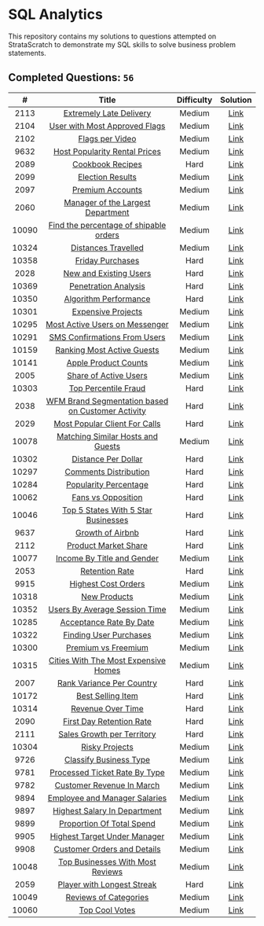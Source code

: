 # SQL Analytics
This repository contains my solutions to questions attempted on StrataScratch to demonstrate my SQL skills to solve business problem statements.

## Completed Questions: `56`
|  #  | Title | Difficulty | Solution |
|:---:|:-----:|:----------:|:--------:|
|2113|[Extremely Late Delivery](https://platform.stratascratch.com/coding/2113-extremely-late-delivery?code_type=1)|Medium|[Link](https://github.com/adibandla/stratascratch-sql-daily/blob/main/sql/2113.sql)
|2104|[User with Most Approved Flags](https://platform.stratascratch.com/coding/2104-user-with-most-approved-flags?code_type=1)|Medium|[Link](https://github.com/adibandla/stratascratch-sql-daily/blob/main/sql/2104.sql)
|2102|[Flags per Video](https://platform.stratascratch.com/coding/2102-flags-per-video?code_type=1)|Medium|[Link](https://github.com/adibandla/stratascratch-sql-daily/blob/main/sql/2102.sql)
|9632|[Host Popularity Rental Prices](https://platform.stratascratch.com/coding/9632-host-popularity-rental-prices?code_type=1)|Medium|[Link](https://github.com/adibandla/stratascratch-sql-daily/blob/main/sql/9632.sql)
|2089|[Cookbook Recipes](https://platform.stratascratch.com/coding/2089-cookbook-recipes?code_type=1)|Hard|[Link](https://github.com/adibandla/stratascratch-sql-daily/blob/main/sql/2089.sql)
|2099|[Election Results](https://platform.stratascratch.com/coding/2099-election-results?code_type=1)|Medium|[Link](https://github.com/adibandla/stratascratch-sql-daily/blob/main/sql/2099.sql)
|2097|[Premium Accounts](https://platform.stratascratch.com/coding/2097-premium-acounts?code_type=1)|Medium|[Link](https://github.com/adibandla/stratascratch-sql-daily/blob/main/sql/2097.sql)
|2060|[Manager of the Largest Department](https://platform.stratascratch.com/coding/2060-manager-of-the-largest-department?code_type=1)|Medium|[Link](https://github.com/adibandla/stratascratch-sql-daily/blob/main/sql/2060.sql)
|10090|[Find the percentage of shipable orders](https://platform.stratascratch.com/coding/10090-find-the-percentage-of-shipable-orders?code_type=1)|Medium|[Link](https://github.com/adibandla/stratascratch-sql-daily/blob/main/sql/10090.sql)
|10324|[Distances Travelled](https://platform.stratascratch.com/coding/10324-distances-traveled?code_type=1)|Medium|[Link](https://github.com/adibandla/stratascratch-sql-daily/blob/main/sql/10324.sql)
|10358|[Friday Purchases](https://platform.stratascratch.com/coding/10358-friday-purchases?code_type=1)|Hard|[Link](https://github.com/adibandla/stratascratch-sql-daily/blob/main/sql/10358.sql)
|2028|[New and Existing Users](https://platform.stratascratch.com/coding/2028-new-and-existing-users?code_type=1)|Hard|[Link](https://github.com/adibandla/stratascratch-sql-daily/blob/main/sql/2028.sql)
|10369|[Penetration Analysis](https://platform.stratascratch.com/coding/10369-spotify-penetration-analysis?code_type=1)|Hard|[Link](https://github.com/adibandla/stratascratch-sql-daily/blob/main/sql/10369.sql)
|10350|[Algorithm Performance](https://platform.stratascratch.com/coding/10350-algorithm-performance?code_type=1)|Hard|[Link](https://github.com/adibandla/stratascratch-sql-daily/blob/main/sql/10350.sql)
|10301|[Expensive Projects](https://platform.stratascratch.com/coding/10301-expensive-projects?code_type=1)|Medium|[Link](https://github.com/adibandla/stratascratch-sql-daily/blob/main/sql/10301.sql)
|10295|[Most Active Users on Messenger](https://platform.stratascratch.com/coding/10295-most-active-users-on-messenger?code_type=1)|Medium|[Link](https://github.com/adibandla/stratascratch-sql-daily/blob/main/sql/10295.sql)
|10291|[SMS Confirmations From Users](https://platform.stratascratch.com/coding/10291-sms-confirmations-from-users?code_type=1)|Medium|[Link](https://github.com/adibandla/stratascratch-sql-daily/blob/main/sql/10291.sql)
|10159|[Ranking Most Active Guests](https://platform.stratascratch.com/coding/10159-ranking-most-active-guests?code_type=1)|Medium|[Link](https://github.com/adibandla/stratascratch-sql-daily/blob/main/sql/10159.sql)
|10141|[Apple Product Counts](https://platform.stratascratch.com/coding/10141-apple-product-counts?code_type=1)|Medium|[Link](https://github.com/adibandla/stratascratch-sql-daily/blob/main/sql/10141.sql)
|2005|[Share of Active Users](https://platform.stratascratch.com/coding/2005-share-of-active-users?code_type=1)|Medium|[Link](https://github.com/adibandla/stratascratch-sql-daily/blob/main/sql/2005.sql)
|10303|[Top Percentile Fraud](https://platform.stratascratch.com/coding/10303-top-percentile-fraud?code_type=1)|Hard|[Link](https://github.com/adibandla/stratascratch-sql-daily/blob/main/sql/10303.sql)
|2038|[WFM Brand Segmentation based on Customer Activity](https://platform.stratascratch.com/coding/2038-wfm-brand-segmentation-based-on-customer-activity?code_type=1)|Hard|[Link](https://github.com/adibandla/stratascratch-sql-daily/blob/main/sql/2038.sql)
|2029|[Most Popular Client For Calls](https://platform.stratascratch.com/coding/2029-the-most-popular-client_id-among-users-using-video-and-voice-calls?code_type=1)|Hard|[Link](https://github.com/adibandla/stratascratch-sql-daily/blob/main/sql/2029.sql)
|10078|[Matching Similar Hosts and Guests](https://platform.stratascratch.com/coding/10078-find-matching-hosts-and-guests-in-a-way-that-they-are-both-of-the-same-gender-and-nationality?code_type=1)|Medium|[Link](https://github.com/adibandla/stratascratch-sql-daily/blob/main/sql/10078.sql)
|10302|[Distance Per Dollar](https://platform.stratascratch.com/coding/10302-distance-per-dollar?code_type=1)|Hard|[Link](https://github.com/adibandla/stratascratch-sql-daily/blob/main/sql/10302.sql)
|10297|[Comments Distribution](https://platform.stratascratch.com/coding/10297-comments-distribution?code_type=1)|Hard|[Link](https://github.com/adibandla/stratascratch-sql-daily/blob/main/sql/10297.sql)
|10284|[Popularity Percentage](https://platform.stratascratch.com/coding/10284-popularity-percentage?code_type=1)|Hard|[Link](https://github.com/adibandla/stratascratch-sql-daily/blob/main/sql/10284.sql)
|10062|[Fans vs Opposition](https://platform.stratascratch.com/coding/10062-fans-vs-opposition?code_type=1)|Hard|[Link](https://github.com/adibandla/stratascratch-sql-daily/blob/main/sql/10062.sql)
|10046|[Top 5 States With 5 Star Businesses](https://platform.stratascratch.com/coding/10046-top-5-states-with-5-star-businesses?code_type=1)|Hard|[Link](https://github.com/adibandla/stratascratch-sql-daily/blob/main/sql/10046.sql)
|9637|[Growth of Airbnb](https://platform.stratascratch.com/coding/9637-growth-of-airbnb?code_type=1)|Hard|[Link](https://github.com/adibandla/stratascratch-sql-daily/blob/main/sql/9637.sql)
|2112|[Product Market Share](https://platform.stratascratch.com/coding/2112-product-market-share?code_type=1)|Hard|[Link](https://github.com/adibandla/stratascratch-sql-daily/blob/main/sql/2112.sql)
|10077|[Income By Title and Gender](https://platform.stratascratch.com/coding/10077-income-by-title-and-gender?code_type=1)|Medium|[Link](https://github.com/adibandla/stratascratch-sql-daily/blob/main/sql/10077.sql)
|2053|[Retention Rate](https://platform.stratascratch.com/coding/2053-retention-rate?code_type=1)|Hard|[Link](https://github.com/adibandla/stratascratch-sql-daily/blob/main/sql/2053.sql)
|9915|[Highest Cost Orders](https://platform.stratascratch.com/coding/9915-highest-cost-orders?code_type=1)|Medium|[Link](https://github.com/adibandla/stratascratch-sql-daily/blob/main/sql/9915.sql)
|10318|[New Products](https://platform.stratascratch.com/coding/10318-new-products?code_type=1)|Medium|[Link](https://github.com/adibandla/stratascratch-sql-daily/blob/main/sql/10318.sql)
|10352|[Users By Average Session Time](https://platform.stratascratch.com/coding/10352-users-by-avg-session-time?code_type=1)|Medium|[Link](https://github.com/adibandla/stratascratch-sql-daily/blob/main/sql/10352.sql)
|10285|[Acceptance Rate By Date](https://platform.stratascratch.com/coding/10285-acceptance-rate-by-date?code_type=1)|Medium|[Link](https://github.com/adibandla/stratascratch-sql-daily/blob/main/sql/10285.sql)
|10322|[Finding User Purchases](https://platform.stratascratch.com/coding/10322-finding-user-purchases?code_type=1)|Medium|[Link](https://github.com/adibandla/stratascratch-sql-daily/blob/main/sql/10322.sql)
|10300|[Premium vs Freemium](https://platform.stratascratch.com/coding/10300-premium-vs-freemium?code_type=1)|Medium|[Link](https://github.com/adibandla/stratascratch-sql-daily/blob/main/sql/10300.sql)
|10315|[Cities With The Most Expensive Homes](https://platform.stratascratch.com/coding/10315-cities-with-the-most-expensive-homes?code_type=1)|Medium|[Link](https://github.com/adibandla/stratascratch-sql-daily/blob/main/sql/10315.sql)
|2007|[Rank Variance Per Country](https://platform.stratascratch.com/coding/2007-rank-variance-per-country?code_type=1)|Hard|[Link](https://github.com/adibandla/stratascratch-sql-daily/blob/main/sql/2007.sql)
|10172|[Best Selling Item](https://platform.stratascratch.com/coding/10172-best-selling-item?code_type=1)|Hard|[Link](https://github.com/adibandla/stratascratch-sql-daily/blob/main/sql/10172.sql)
|10314|[Revenue Over Time](https://platform.stratascratch.com/coding/10314-revenue-over-time?code_type=1)|Hard|[Link](https://github.com/adibandla/stratascratch-sql-daily/blob/main/sql/10314.sql)
|2090|[First Day Retention Rate](https://platform.stratascratch.com/coding/2090-first-day-retention-rate?code_type=1)|Hard|[Link](https://github.com/adibandla/stratascratch-sql-daily/blob/main/sql/2090.sql)
|2111|[Sales Growth per Territory](https://platform.stratascratch.com/coding/2111-sales-growth-per-territory?code_type=1)|Hard|[Link](https://github.com/adibandla/stratascratch-sql-daily/blob/main/sql/2111.sql)
|10304|[Risky Projects](https://platform.stratascratch.com/coding/10304-risky-projects?code_type=1)|Medium|[Link](https://github.com/adibandla/stratascratch-sql-daily/blob/main/sql/10304.sql)
|9726|[Classify Business Type](https://platform.stratascratch.com/coding/9726-classify-business-type?code_type=1)|Medium|[Link](https://github.com/adibandla/stratascratch-sql-daily/blob/main/sql/9726.sql)
|9781|[Processed Ticket Rate By Type](https://platform.stratascratch.com/coding/9781-find-the-rate-of-processed-tickets-for-each-type?code_type=1)|Medium|[Link](https://github.com/adibandla/stratascratch-sql-daily/blob/main/sql/9781.sql)
|9782|[Customer Revenue In March](https://platform.stratascratch.com/coding/9782-customer-revenue-in-march?code_type=1)|Medium|[Link](https://github.com/adibandla/stratascratch-sql-daily/blob/main/sql/9782.sql)
|9894|[Employee and Manager Salaries](https://platform.stratascratch.com/coding/9894-employee-and-manager-salaries?code_type=1)|Medium|[Link](https://github.com/adibandla/stratascratch-sql-daily/blob/main/sql/9894.sql)
|9897|[Highest Salary In Department](https://platform.stratascratch.com/coding/9897-highest-salary-in-department?code_type=1)|Medium|[Link](https://github.com/adibandla/stratascratch-sql-daily/blob/main/sql/9897.sql)
|9899|[Proportion Of Total Spend](https://platform.stratascratch.com/coding/9899-percentage-of-total-spend?code_type=1)|Medium|[Link](https://github.com/adibandla/stratascratch-sql-daily/blob/main/sql/9899.sql)
|9905|[Highest Target Under Manager](https://platform.stratascratch.com/coding/9905-highest-target-under-manager?code_type=1)|Medium|[Link](https://github.com/adibandla/stratascratch-sql-daily/blob/main/sql/9905.sql)
|9908|[Customer Orders and Details](https://platform.stratascratch.com/coding/9908-customer-orders-and-details?code_type=1)|Medium|[Link](https://github.com/adibandla/stratascratch-sql-daily/blob/main/sql/9908.sql)
|10048|[Top Businesses With Most Reviews](https://platform.stratascratch.com/coding/10048-top-businesses-with-most-reviews?code_type=1)|Medium|[Link](https://github.com/adibandla/stratascratch-sql-daily/blob/main/sql/10048.sql)
|2059|[Player with Longest Streak](https://platform.stratascratch.com/coding/2059-player-with-longest-streak?code_type=1)|Hard|[Link](https://github.com/adibandla/stratascratch-sql-daily/blob/main/sql/2059.sql)
|10049|[Reviews of Categories](https://platform.stratascratch.com/coding/10049-reviews-of-categories?code_type=1)|Medium|[Link](https://github.com/adibandla/stratascratch-sql-daily/blob/main/sql/10049.sql)
|10060|[Top Cool Votes](https://platform.stratascratch.com/coding/10060-top-cool-votes?code_type=1)|Medium|[Link](https://github.com/adibandla/stratascratch-sql-daily/blob/main/sql/10060.sql)
